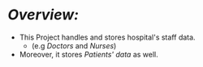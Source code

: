 # ***Overview:***
- This Project handles and stores hospital's staff data. 
  - (e.g *Doctors* and *Nurses*)
- Moreover, it stores *Patients' data* as well.
